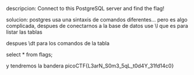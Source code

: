 descripcion:
Connect to this PostgreSQL server and find the flag!

solucion:
postgres usa una sintaxis de comandos diferentes... pero es algo complicada, 
despues de conectarnos a la base de datos use \l que es para listar las tablas

despues \dt para los comandos de la tabla

select * from flags;

y tendremos la bandera
picoCTF{L3arN_S0m3_5qL_t0d4Y_31fd14c0}